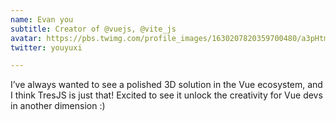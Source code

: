 ```yaml
---
name: Evan you
subtitle: Creator of @vuejs, @vite_js
avatar: https://pbs.twimg.com/profile_images/1630207820359700480/a3pHtm6T_400x400.jpg
twitter: youyuxi

---
```


I’ve always wanted to see a polished 3D solution in the Vue ecosystem, and I think TresJS is just that! Excited to see it unlock the creativity for Vue devs in another dimension :)
